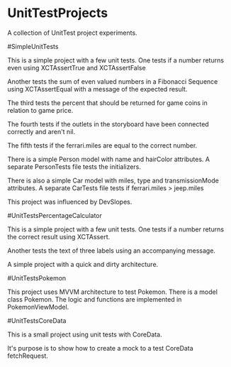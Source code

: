 # UnitTestProjects
A collection of UnitTest project experiments.

#SimpleUnitTests

This is a simple project with a few unit tests.
One tests if a number returns even using XCTAssertTrue and XCTAssertFalse

Another tests the sum of even valued numbers in a Fibonacci Sequence using XCTAssertEqual with a message of the expected result.

The third tests the percent that should be returned for game coins in relation to game price.

The fourth tests if the outlets in the storyboard have been connected correctly and aren't  nil.

The fifth tests if the ferrari.miles are equal to the correct number.

There is a simple Person model with name and hairColor attributes.
A separate PersonTests file tests the initializers.

There is also a simple Car model with miles, type and transmissionMode attributes.
A separate CarTests file tests if ferrari.miles > jeep.miles

This project was influenced by DevSlopes.

#UnitTestsPercentageCalculator

This is a simple project with a few unit tests.
One tests if a number returns the correct result using XCTAssert.

Another tests the text of three labels using an accompanying message.

A simple project with a quick and dirty architecture.

#UnitTestsPokemon

This project uses MVVM architecture to test Pokemon.
There is a model class Pokemon.
The logic and functions are implemented in PokemonViewModel.

#UnitTestsCoreData

This is a small project using unit tests with CoreData.

It's purpose is to show how to create a mock to a test CoreData fetchRequest.
